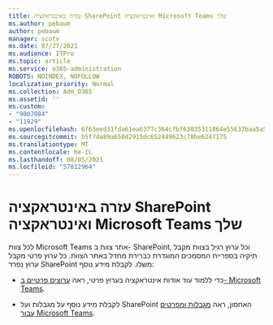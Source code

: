 ```yaml
---
title: עזרה באינטראקציה SharePoint ואינטראקציה Microsoft Teams שלך
ms.author: pebaum
author: pebaum
manager: scotv
ms.date: 07/27/2021
ms.audience: ITPro
ms.topic: article
ms.service: o365-administration
ROBOTS: NOINDEX, NOFOLLOW
localization_priority: Normal
ms.collection: Adm_O365
ms.assetid: ''
ms.custom:
- "9007084"
- "11929"
ms.openlocfilehash: 6f63eed31fda61ea6377c364cfbf63035311864e55637baa5a5838784a03b582
ms.sourcegitcommit: b5f7da89a650d2915dc652449623c78be6247175
ms.translationtype: MT
ms.contentlocale: he-IL
ms.lasthandoff: 08/05/2021
ms.locfileid: "57812964"
---
```

# <a name="help-with-the-sharepoint-and-microsoft-teams-interaction"></a>עזרה באינטראקציה SharePoint ואינטראקציה Microsoft Teams שלך

לכל צוות Microsoft Teams אתר צוות ב- SharePoint, וכל ערוץ רגיל בצוות מקבל תיקיה בספריית המסמכים המוגדרת כברירת מחדל באתר הצוות. כל ערוץ פרטי מקבל ערוץ נפרד SharePoint משלו. לקבלת מידע נוסף:

- כדי ללמוד עוד אודות אינטראקציה בערוץ פרטי, ראה [ערוצים פרטיים ב- Microsoft Teams](/MicrosoftTeams/private-channels#private-channel-sharepoint-sites).

- לקבלת מידע נוסף על מגבלות ועל SharePoint האחסון, ראה [מגבלות ומפרטים עבור Microsoft Teams](/microsoftteams/limits-specifications-teams#storage). 
